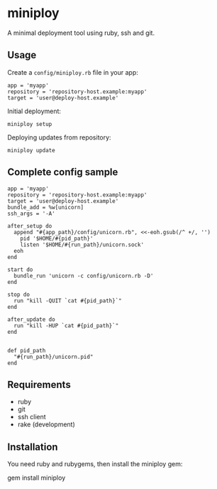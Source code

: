 # miniploy

A minimal deployment tool using ruby, ssh and git.


## Usage

Create a `config/miniploy.rb` file in your app:

    app = 'myapp'
    repository = 'repository-host.example:myapp'
    target = 'user@deploy-host.example'


Initial deployment:

    miniploy setup


Deploying updates from repository:

    miniploy update


## Complete config sample

    app = 'myapp'
    repository = 'repository-host.example:myapp'
    target = 'user@deploy-host.example'
    bundle_add = %w[unicorn]
    ssh_args = '-A'

    after_setup do
      append "#{app_path}/config/unicorn.rb", <<-eoh.gsub(/^ +/, '')
        pid '$HOME/#{pid_path}'
        listen '$HOME/#{run_path}/unicorn.sock'
      eoh
    end

    start do
      bundle_run 'unicorn -c config/unicorn.rb -D'
    end

    stop do
      run "kill -QUIT `cat #{pid_path}`"
    end

    after_update do
      run "kill -HUP `cat #{pid_path}`"
    end


    def pid_path
      "#{run_path}/unicorn.pid"
    end


## Requirements

- ruby
- git
- ssh client
- rake (development)


## Installation

You need ruby and rubygems, then install the miniploy gem:

  gem install miniploy
